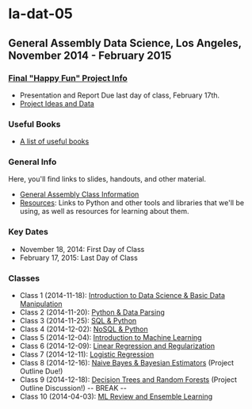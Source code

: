 la-dat-05
===========
General Assembly Data Science, Los Angeles, November 2014 - February 2015
------------------------------------------------------
### [Final "Happy Fun" Project Info](https://github.com/adparker/GADSLA_1403/wiki/Final-Project-Requirements)
- Presentation and Report Due last day of class, February 17th.
- [Project Ideas and Data](https://github.com/adparker/GADSLA_1403/wiki/Project-Ideas-and-Data)

### Useful Books
- [A list of useful books](https://github.com/adparker/GADSLA_1403/wiki/Books)

### General Info
Here, you'll find links to slides, handouts, and other material.
- [General Assembly Class Information](https://generalassemb.ly/education/data-science/los-angeles)
- [Resources](https://github.com/ga-students/la-dat-05/wiki/Resources): Links to Python and other tools and libraries that we'll be using, as well as resources for learning about them. 


### Key Dates
- November 18, 2014: First Day of Class
- February 17, 2015: Last Day of Class

### Classes
- Class 1 (2014-11-18): [Introduction to Data Science & Basic Data Manipulation]()
- Class 2 (2014-11-20): [Python & Data Parsing]()
- Class 3 (2014-11-25): [SQL & Python]()
- Class 4 (2014-12-02): [NoSQL & Python]()
- Class 5 (2014-12-04): [Introduction to Machine Learning]()
- Class 6 (2014-12-09): [Linear Regression and Regularization]()
- Class 7 (2014-12-11): [Logistic Regression]() 
- Class 8 (2014-12-16): [Naive Bayes & Bayesian Estimators]() (Project Outline Due!)
- Class 9 (2014-12-18): [Decision Trees and Random Forests]() (Project Outline Discussion!)
-- BREAK --
- Class 10 (2014-04-03): [ML Review and Ensemble Learning]()
